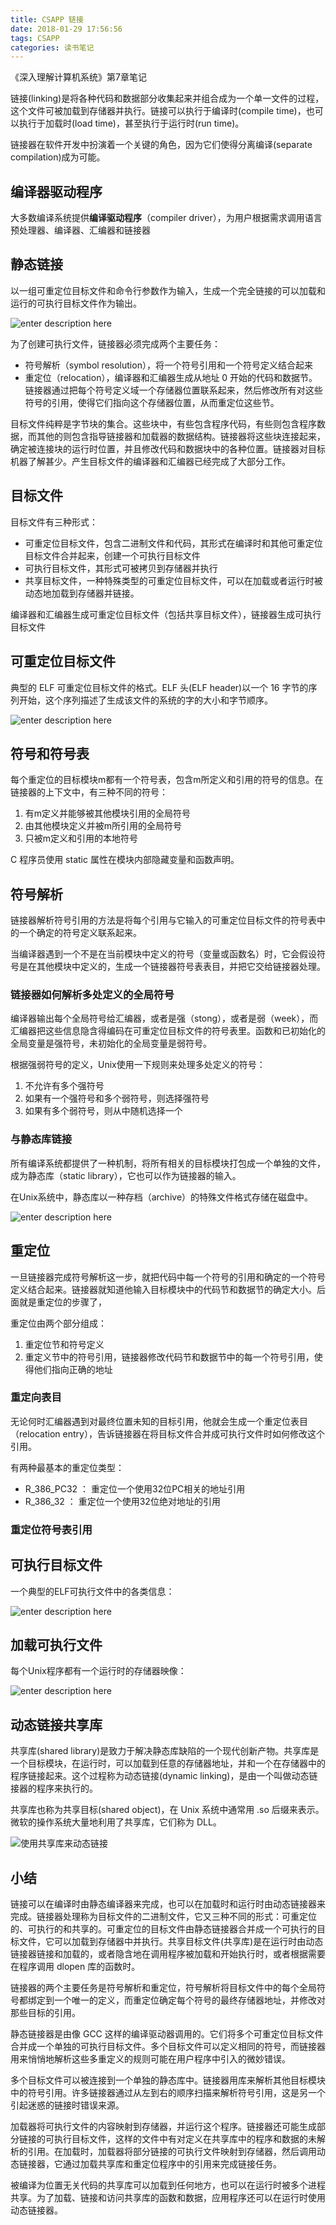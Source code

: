 ```yaml
---
title: CSAPP 链接
date: 2018-01-29 17:56:56
tags: CSAPP
categories: 读书笔记
---
```


《深入理解计算机系统》第7章笔记

<!--more-->

链接(linking)是将各种代码和数据部分收集起来并组合成为一个单一文件的过程，这个文件可被加载到存储器并执行。链接可以执行于编译时(compile time)，也可以执行于加载时(load time)，甚至执行于运行时(run time)。

链接器在软件开发中扮演着一个关键的角色，因为它们使得分离编译(separate compilation)成为可能。

## 编译器驱动程序

大多数编译系统提供**编译驱动程序**（compiler driver），为用户根据需求调用语言预处理器、编译器、汇编器和链接器

## 静态链接

以一组可重定位目标文件和命令行参数作为输入，生成一个完全链接的可以加载和运行的可执行目标文件作为输出。

![enter description here][55]

为了创建可执行文件，链接器必须完成两个主要任务：
* 符号解析（symbol resolution），将一个符号引用和一个符号定义结合起来
* 重定位（relocation），编译器和汇编器生成从地址 0 开始的代码和数据节。链接器通过把每个符号定义域一个存储器位置联系起来，然后修改所有对这些符号的引用，使得它们指向这个存储器位置，从而重定位这些节。

目标文件纯粹是字节块的集合。这些块中，有些包含程序代码，有些则包含程序数据，而其他的则包含指导链接器和加载器的数据结构。链接器将这些块连接起来，确定被连接块的运行时位置，并且修改代码和数据块中的各种位置。链接器对目标机器了解甚少。产生目标文件的编译器和汇编器已经完成了大部分工作。

## 目标文件

目标文件有三种形式：
* 可重定位目标文件，包含二进制文件和代码，其形式在编译时和其他可重定位目标文件合并起来，创建一个可执行目标文件
* 可执行目标文件，其形式可被拷贝到存储器并执行
* 共享目标文件，一种特殊类型的可重定位目标文件，可以在加载或者运行时被动态地加载到存储器并链接。

编译器和汇编器生成可重定位目标文件（包括共享目标文件），链接器生成可执行目标文件

## 可重定位目标文件

典型的 ELF 可重定位目标文件的格式。ELF 头(ELF header)以一个 16 字节的序列开始，这个序列描述了生成该文件的系统的字的大小和字节顺序。

![enter description here][56]

## 符号和符号表

每个重定位的目标模块m都有一个符号表，包含m所定义和引用的符号的信息。在链接器的上下文中，有三种不同的符号：
1. 有m定义并能够被其他模块引用的全局符号
2. 由其他模块定义并被m所引用的全局符号
3. 只被m定义和引用的本地符号

C 程序员使用 static 属性在模块内部隐藏变量和函数声明。

## 符号解析

链接器解析符号引用的方法是将每个引用与它输入的可重定位目标文件的符号表中的一个确定的符号定义联系起来。

当编译器遇到一个不是在当前模块中定义的符号（变量或函数名）时，它会假设符号是在其他模块中定义的，生成一个链接器符号表表目，并把它交给链接器处理。

### 链接器如何解析多处定义的全局符号

编译器输出每个全局符号给汇编器，或者是强（stong），或者是弱（week），而汇编器把这些信息隐含得编码在可重定位目标文件的符号表里。函数和已初始化的全局变量是强符号，未初始化的全局变量是弱符号。

根据强弱符号的定义，Unix使用一下规则来处理多处定义的符号：
1. 不允许有多个强符号
2. 如果有一个强符号和多个弱符号，则选择强符号
3. 如果有多个弱符号，则从中随机选择一个

### 与静态库链接

所有编译系统都提供了一种机制，将所有相关的目标模块打包成一个单独的文件，成为静态库（static library），它也可以作为链接器的输入。

在Unix系统中，静态库以一种存档（archive）的特殊文件格式存储在磁盘中。

![enter description here][57]

## 重定位

一旦链接器完成符号解析这一步，就把代码中每一个符号的引用和确定的一个符号定义结合起来。链接器就知道他输入目标模块中的代码节和数据节的确定大小。后面就是重定位的步骤了，

重定位由两个部分组成：
1. 重定位节和符号定义
2. 重定义节中的符号引用，链接器修改代码节和数据节中的每一个符号引用，使得他们指向正确的地址

### 重定向表目

无论何时汇编器遇到对最终位置未知的目标引用，他就会生成一个重定位表目（relocation entry），告诉链接器在将目标文件合并成可执行文件时如何修改这个引用。

有两种最基本的重定位类型：
* R_386_PC32 ： 重定位一个使用32位PC相关的地址引用
* R_386_32 ： 重定位一个使用32位绝对地址的引用

### 重定位符号表引用

## 可执行目标文件

一个典型的ELF可执行文件中的各类信息：

![enter description here][58]

## 加载可执行文件

每个Unix程序都有一个运行时的存储器映像：

![enter description here][59]

## 动态链接共享库

共享库(shared library)是致力于解决静态库缺陷的一个现代创新产物。共享库是一个目标模块，在运行时，可以加载到任意的存储器地址，并和一个在存储器中的程序链接起来。这个过程称为动态链接(dynamic linking)，是由一个叫做动态链接器的程序来执行的。

共享库也称为共享目标(shared object)，在 Unix 系统中通常用 .so 后缀来表示。微软的操作系统大量地利用了共享库，它们称为 DLL。

![使用共享库来动态链接][60]


## 小结

链接可以在编译时由静态编译器来完成，也可以在加载时和运行时由动态链接器来完成。链接器处理称为目标文件的二进制文件，它又三种不同的形式：可重定位的、可执行的和共享的。可重定位的目标文件由静态链接器合并成一个可执行的目标文件，它可以加载到存储器中并执行。共享目标文件(共享库)是在运行时由动态链接器链接和加载的，或者隐含地在调用程序被加载和开始执行时，或者根据需要在程序调用 dlopen 库的函数时。

链接器的两个主要任务是符号解析和重定位，符号解析将目标文件中的每个全局符号都绑定到一个唯一的定义，而重定位确定每个符号的最终存储器地址，并修改对那些目标的引用。

静态链接器是由像 GCC 这样的编译驱动器调用的。它们将多个可重定位目标文件合并成一个单独的可执行目标文件。多个目标文件可以定义相同的符号，而链接器用来悄悄地解析这些多重定义的规则可能在用户程序中引入的微妙错误。

多个目标文件可以被连接到一个单独的静态库中。链接器用库来解析其他目标模块中的符号引用。许多链接器通过从左到右的顺序扫描来解析符号引用，这是另一个引起迷惑的链接时错误来源。

加载器将可执行文件的内容映射到存储器，并运行这个程序。链接器还可能生成部分链接的可执行目标文件，这样的文件中有对定义在共享库中的程序和数据的未解析的引用。在加载时，加载器将部分链接的可执行文件映射到存储器，然后调用动态链接器，它通过加载共享库和重定位程序中的引用来完成链接任务。

被编译为位置无关代码的共享库可以加载到任何地方，也可以在运行时被多个进程共享。为了加载、链接和访问共享库的函数和数据，应用程序还可以在运行时使用动态链接器。

  [55]: https://data2.liuin.cn/story-writer/2018_1_29_1517214954215.jpg
  [56]: https://data2.liuin.cn/story-writer/2018_1_29_1517215240554.jpg
  [57]: https://data2.liuin.cn/story-writer/2018_1_29_1517216233165.jpg
  [58]: https://data2.liuin.cn/story-writer/2018_1_29_1517217108531.jpg
  [59]: https://data2.liuin.cn/story-writer/2018_1_29_1517217187444.jpg
  [60]: https://data2.liuin.cn/story-writer/2018_1_29_1517217296974.jpg
